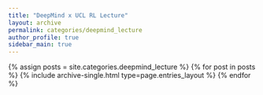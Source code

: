 ```yaml
---
title: "DeepMind x UCL RL Lecture"
layout: archive
permalink: categories/deepmind_lecture
author_profile: true
sidebar_main: true
---
```


{% assign posts = site.categories.deepmind_lecture %}
{% for post in posts %} {% include archive-single.html type=page.entries_layout %} {% endfor %}
